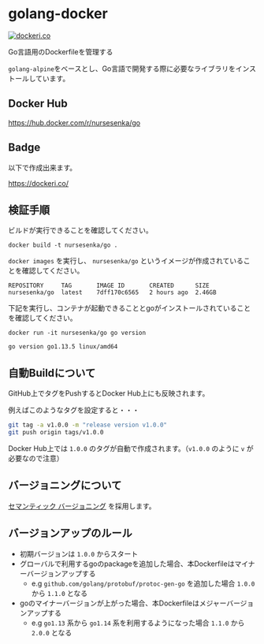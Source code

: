 # golang-docker
[![dockeri.co](https://dockeri.co/image/nursesenka/go)](https://hub.docker.com/r/nursesenka/go)

Go言語用のDockerfileを管理する

`golang-alpine`をベースとし、Go言語で開発する際に必要なライブラリをインストールしています。

## Docker Hub

https://hub.docker.com/r/nursesenka/go

## Badge
以下で作成出来ます。

https://dockeri.co/

## 検証手順

ビルドが実行できることを確認してください。

```
docker build -t nursesenka/go .
```

`docker images` を実行し、 `nursesenka/go` というイメージが作成されていることを確認してください。

```
REPOSITORY     TAG       IMAGE ID       CREATED      SIZE
nursesenka/go  latest    7dff170c6565   2 hours ago  2.46GB
```

下記を実行し、コンテナが起動できることとgoがインストールされていることを確認してください。

```
docker run -it nursesenka/go go version
```

```
go version go1.13.5 linux/amd64
```

## 自動Buildについて

GitHub上でタグをPushするとDocker Hub上にも反映されます。

例えばこのようなタグを設定すると・・・

```bash
git tag -a v1.0.0 -m "release version v1.0.0"
git push origin tags/v1.0.0
```

Docker Hub上では `1.0.0` のタグが自動で作成されます。（`v1.0.0` のように `v` が必要なので注意）

## バージョニングについて

[セマンティック バージョニング](https://semver.org/lang/ja/) を採用します。

## バージョンアップのルール

- 初期バージョンは `1.0.0` からスタート
- グローバルで利用するgoのpackageを追加した場合、本Dockerfileはマイナーバージョンアップする
  - e.g `github.com/golang/protobuf/protoc-gen-go` を追加した場合 `1.0.0` から `1.1.0` となる
- goのマイナーバージョンが上がった場合、本Dockerfileはメジャーバージョンアップする
  - e.g `go1.13` 系から `go1.14` 系を利用するようになった場合 `1.1.0` から `2.0.0` となる
